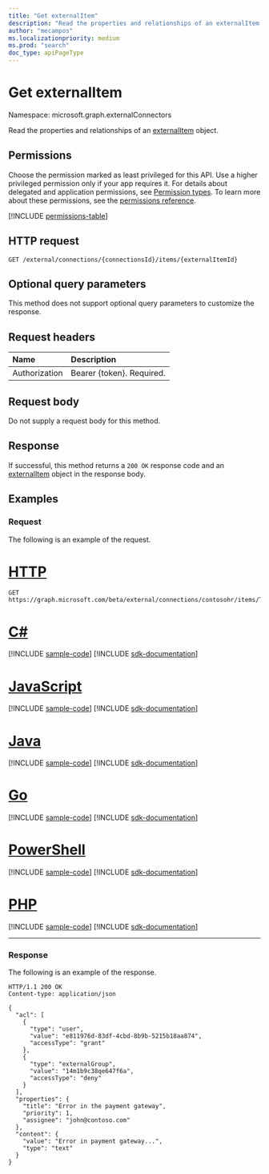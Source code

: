 ```yaml
---
title: "Get externalItem"
description: "Read the properties and relationships of an externalItem object."
author: "mecampos"
ms.localizationpriority: medium
ms.prod: "search"
doc_type: apiPageType
---
```


# Get externalItem
Namespace: microsoft.graph.externalConnectors



Read the properties and relationships of an [externalItem](../resources/externalconnectors-externalitem.md) object.

## Permissions
Choose the permission marked as least privileged for this API. Use a higher privileged permission only if your app requires it. For details about delegated and application permissions, see [Permission types](/graph/permissions-overview#permission-types). To learn more about these permissions, see the [permissions reference](/graph/permissions-reference).

<!-- { "blockType": "permissions", "name": "externalconnectors_externalitem_get" } -->
[!INCLUDE [permissions-table](../includes/permissions/externalconnectors-externalitem-get-permissions.md)]

## HTTP request

<!-- {
  "blockType": "ignored"
}
-->
``` http
GET /external/connections/{connectionsId}/items/{externalItemId}
```

## Optional query parameters
This method does not support optional query parameters to customize the response.

## Request headers
|Name|Description|
|:---|:---|
|Authorization|Bearer {token}. Required.|

## Request body
Do not supply a request body for this method.

## Response

If successful, this method returns a `200 OK` response code and an [externalItem](../resources/externalconnectors-externalitem.md) object in the response body.

## Examples

### Request
The following is an example of the request.

# [HTTP](#tab/http)
<!-- {
  "blockType": "request",
  "name": "get_externalitem",
  "sampleKeys": ["contosohr", "TSP228082938"]
}
-->

```msgraph-interactive
GET https://graph.microsoft.com/beta/external/connections/contosohr/items/TSP228082938
```

# [C#](#tab/csharp)
[!INCLUDE [sample-code](../includes/snippets/csharp/get-externalitem-csharp-snippets.md)]
[!INCLUDE [sdk-documentation](../includes/snippets/snippets-sdk-documentation-link.md)]

# [JavaScript](#tab/javascript)
[!INCLUDE [sample-code](../includes/snippets/javascript/get-externalitem-javascript-snippets.md)]
[!INCLUDE [sdk-documentation](../includes/snippets/snippets-sdk-documentation-link.md)]

# [Java](#tab/java)
[!INCLUDE [sample-code](../includes/snippets/java/get-externalitem-java-snippets.md)]
[!INCLUDE [sdk-documentation](../includes/snippets/snippets-sdk-documentation-link.md)]

# [Go](#tab/go)
[!INCLUDE [sample-code](../includes/snippets/go/get-externalitem-go-snippets.md)]
[!INCLUDE [sdk-documentation](../includes/snippets/snippets-sdk-documentation-link.md)]

# [PowerShell](#tab/powershell)
[!INCLUDE [sample-code](../includes/snippets/powershell/get-externalitem-powershell-snippets.md)]
[!INCLUDE [sdk-documentation](../includes/snippets/snippets-sdk-documentation-link.md)]

# [PHP](#tab/php)
[!INCLUDE [sample-code](../includes/snippets/php/get-externalitem-php-snippets.md)]
[!INCLUDE [sdk-documentation](../includes/snippets/snippets-sdk-documentation-link.md)]

---

### Response
The following is an example of the response.

<!-- {
  "blockType": "response",
  "truncated": true,
  "@odata.type": "microsoft.graph.externalConnectors.externalItem"
} -->

```http
HTTP/1.1 200 OK
Content-type: application/json

{
  "acl": [
    {
      "type": "user",
      "value": "e811976d-83df-4cbd-8b9b-5215b18aa874",
      "accessType": "grant"
    },
    {
      "type": "externalGroup",
      "value": "14m1b9c38qe647f6a",
      "accessType": "deny"
    }
  ],
  "properties": {
    "title": "Error in the payment gateway",
    "priority": 1,
    "assignee": "john@contoso.com"
  },
  "content": {
    "value": "Error in payment gateway...",
    "type": "text"
  }
}
```

